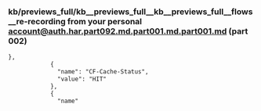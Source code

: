 ### kb/previews_full/kb__previews_full__kb__previews_full__flows__re-recording from your personal account@auth.har.part092.md.part001.md.part001.md (part 002)

```md
},
            {
              "name": "CF-Cache-Status",
              "value": "HIT"
            },
            {
              "name"
```

```
